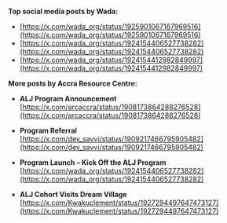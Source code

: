 **Top social media posts by Wada:**

- [https://x.com/wada_org/status/1925901067167969516](https://x.com/wada_org/status/1925901067167969516)  
- [https://x.com/wada_org/status/1924154406527738282](https://x.com/wada_org/status/1924154406527738282)  
- [https://x.com/wada_org/status/1924154412982849997](https://x.com/wada_org/status/1924154412982849997)  

**More posts by Accra Resource Centre:**

- **ALJ Program Announcement**  
  [https://x.com/arcaccra/status/1908173864288276528](https://x.com/arcaccra/status/1908173864288276528)

- **Program Referral**  
  [https://x.com/dev_savvi/status/1909217466795905482](https://x.com/dev_savvi/status/1909217466795905482)

- **Program Launch – Kick Off the ALJ Program**  
  [https://x.com/wada_org/status/1924154406527738282](https://x.com/wada_org/status/1924154406527738282)

- **ALJ Cohort Visits Dream Village**  
  [https://x.com/Kwakuclement/status/1927294497647473127](https://x.com/Kwakuclement/status/1927294497647473127)
